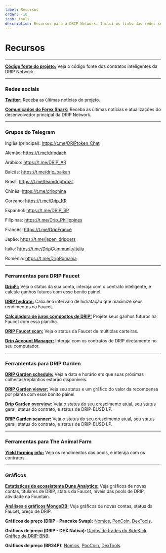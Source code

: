 ```yaml
---
label: Recursos
order: -10
icon: tools
description: Recursos para a DRIP Network. Inclui os links das redes sociais, grupos do Telegram, ferramentas auxiliadoras, sites de análises e gráficos.
---
```


# Recursos

---

**[Código fonte do projeto:](https://github.com/CryptoKira/Drip.community.contracts)**
Veja o código fonte dos contratos inteligentes da DRIP Network.

---

### Redes sociais

**[Twitter:](https://twitter.com/DRIPcommunity)**
Receba as últimas notícias do projeto.

**[Comunicados do Forex Shark:](https://t.me/forexsharkcalls)**
Receba as últimas notícias e atualizações do desenvolvedor principal da DRIP Network.

---

### Grupos do Telegram

Inglês (principal): https://t.me/DRIPtoken_Chat

Alemão: https://t.me/dripdach

Arábico: https://t.me/DRIP_AR

Balcãs: https://t.me/drip_balkan

Brasil: https://t.me/teamdripbrazil

Chinês: https://t.me/dripchina

Coreano: https://t.me/Drip_KR

Espanhol: https://t.me/DRIP_SP

Filipinas: https://t.me/Drip_Philippines

Francês: https://t.me/DripFrance

Japão: https://t.me/japan_drippers

Itália: https://t.me/DripCommunityItalia

Romênia: https://t.me/DripRomania

---

### Ferramentas para DRIP Faucet

**[DripFi:](https://dripfi.app)**
Veja o status da sua conta, interaja com o contrato inteligente, e calcule ganhos futuros com esse bonito painel.

**[DRIP hydrate:](https://drip-hydrate.com)**
Calcule o intervalo de hidratação que maximize seus rendimentos na Faucet.

**[Calculadora de juros compostos de DRIP:](https://docs.google.com/spreadsheets/d/18A9dMrJv8a-ZKevK5_tvRdFKGK2QKp4PtEn7-Qwwias)**
Projete seus ganhos futuros na Faucet com essa planilha.

**[DRIP Faucet scan:](https://drip-scan.netlify.app/faucet)**
Veja o status da Faucet de múltiplas carteiras.

**[Drip Account Manager:](https://github.com/CryptoDefiTools/drip-account-manager)**
Interaja com os contratos de DRIP diretamente no seu computador.

---

### Ferramentas para DRIP Garden

**[DRIP Garden schedule:](https://drip-scan.netlify.app/garden)**
Veja a data e horário em que suas próximas colheitas/replantios estarão disponíveis.

**[DRIP Garden viewer:](https://www.dripviewer.com)**
Veja seu status e um gráfico do valor da recompensa por planta com esse bonito painel.

**[Drip Garden overview:](https://drip.formulate.finance/garden)**
Veja o status do seu crescimento atual, seu status geral, status do contrato, e status de DRIP-BUSD LP.

**[DRIP Garden scanner:](https://drip-garden-scanner.netlify.app)**
Veja o status do seu crescimento atual, seu status geral, status do contrato, e status de DRIP-BUSD LP.

---

### Ferramentas para The Animal Farm

**[Yield farming info:](https://vfat.tools/bsc/theanimal)**
Veja os rendimentos das pools, e interaja com os contratos.

---

### Gráficos

**[Estatísticas do ecossistema Dune Analytics:](https://dune.xyz/dripstats/DRIP-Token)**
Veja gráficos de novas contas, titulares de DRIP, status da Faucet, níveis das pools de DRIP, atividade na Fountain.

**[Análises e gráficos MongoDB:](https://bit.ly/3hpJ7gR)**
Veja gráficos de novas contas, status da Faucet, preço de DRIP.

**Gráficos de preço (DRIP - Pancake Swap):**
[ Nomics](https://nomics.com/assets/drip3-drip-token), [PooCoin](https://poocoin.app/tokens/0x20f663cea80face82acdfa3aae6862d246ce0333), [DexTools](https://www.dextools.io/app/bsc/pair-explorer/0xa0feb3c81a36e885b6608df7f0ff69db97491b58).

**Gráficos de preço (DRIP - DEX Nativa):**
[ Dados de trades do SideKick](https://sidekick.finance/DripWatcher), [Gráfico de DRIP-BNB](https://drip-trading-view.herokuapp.com).

**Gráficos de preço (BR34P):**
[ Nomics](https://nomics.com/assets/br34p-br34p), [PooCoin](https://poocoin.app/tokens/0xa86d305a36cdb815af991834b46ad3d7fbb38523), [DexTools](https://www.dextools.io/app/bsc/pair-explorer/0xa86d305a36cdb815af991834b46ad3d7fbb38523).  
